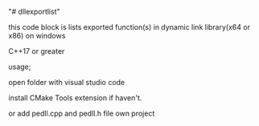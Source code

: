 "# dllexportlist"
 
this code block is lists exported function(s) in dynamic link library(x64 or x86) on windows

C++17 or greater

usage;

open folder with visual studio code

install CMake Tools extension if haven't.

or add pedll.cpp and pedll.h file own project
